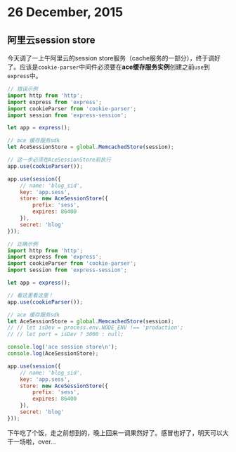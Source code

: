 # 26 December, 2015

## 阿里云session store

今天调了一上午阿里云的session store服务（cache服务的一部分），终于调好了。应该是`cookie-parser`中间件必须要在**ace缓存服务实例**创建之前`use`到`express`中。

```js
// 错误示例
import http from 'http';
import express from 'express';
import cookieParser from 'cookie-parser';
import session from 'express-session';

let app = express();

// ace 缓存服务sdk
let AceSessionStore = global.MemcachedStore(session);

// 这一步必须在AceSessionStore前执行
app.use(cookieParser());

app.use(session({
    // name: 'blog_sid',
    key: 'app.sess',
    store: new AceSessionStore({
        prefix: 'sess',
        expires: 86400
    }),
    secret: 'blog'
}));

// 正确示例
import http from 'http';
import express from 'express';
import cookieParser from 'cookie-parser';
import session from 'express-session';

let app = express();

// 看这里看这里！
app.use(cookieParser());

// ace 缓存服务sdk
let AceSessionStore = global.MemcachedStore(session);
// // let isDev = process.env.NODE_ENV !== 'production';
// // let port = isDev ? 3000 : null;

console.log('ace session store\n');
console.log(AceSessionStore);

app.use(session({
    // name: 'blog_sid',
    key: 'app.sess',
    store: new AceSessionStore({
        prefix: 'sess',
        expires: 86400
    }),
    secret: 'blog'
}));
```

下午吃了个饭，走之前想到的，晚上回来一调果然好了。感冒也好了，明天可以大干一场啦，over...